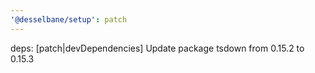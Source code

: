 ```yaml
---
'@desselbane/setup': patch
---
```


deps: [patch|devDependencies] Update package tsdown from 0.15.2 to 0.15.3
